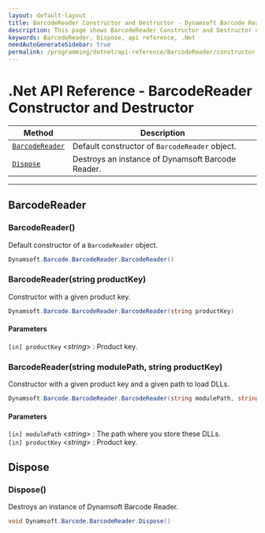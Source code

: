 ```yaml
---
layout: default-layout
title: BarcodeReader Constructor and Destructor - Dynamsoft Barcode Reader SDK .NET Edition API Reference
description: This page shows BarcodeReader Constructor and Destructor of Dynamsoft Barcode Reader SDK .NET Edition.
keywords: BarcodeReader, Dispose, api reference, .Net
needAutoGenerateSidebar: true
permalink: /programming/dotnet/api-reference/BarcodeReader/constructor-and-destructor-v7.6.0.html
---
```


# .Net API Reference - BarcodeReader Constructor and Destructor

  | Method               | Description |
  |----------------------|-------------|
  | [`BarcodeReader`](#barcodereader) | Default constructor of `BarcodeReader` object.|
  | [`Dispose`](#dispose) | Destroys an instance of Dynamsoft Barcode Reader. |

---



## BarcodeReader

### BarcodeReader()

Default constructor of a `BarcodeReader` object.

```C#
Dynamsoft.Barcode.BarcodeReader.BarcodeReader()
```

### BarcodeReader(string productKey)

Constructor with a given product key.

```C#
Dynamsoft.Barcode.BarcodeReader.BarcodeReader(string productKey)
```

#### Parameters
`[in] productKey` <*string*> : Product key. 

### BarcodeReader(string modulePath, string productKey)

Constructor with a given product key and a given path to load DLLs.

```C#
Dynamsoft.Barcode.BarcodeReader.BarcodeReader(string modulePath, string productKey)
```

#### Parameters
`[in] modulePath` <*string*> : The path where you store these DLLs.  
`[in] productKey` <*string*> : Product key. 




## Dispose

### Dispose()

Destroys an instance of Dynamsoft Barcode Reader.

```C#
void Dynamsoft.Barcode.BarcodeReader.Dispose() 
```